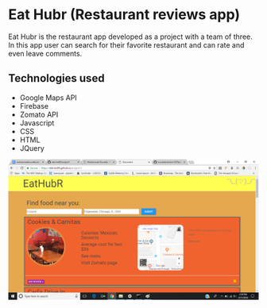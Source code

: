 # Eat Hubr (Restaurant reviews app)

Eat Hubr is the restaurant app developed as a project with a team of three. In this app user can search for their favorite restaurant and can rate and even leave comments.

## Technologies used

* Google Maps API
* Firebase
* Zomato API
* Javascript
* CSS
* HTML
* JQuery

![alt text](/assets/Images/eathubr.png "Screenshot One")
